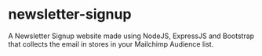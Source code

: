 # newsletter-signup
A Newsletter Signup website made using NodeJS, ExpressJS and Bootstrap that collects the email in stores in your Mailchimp Audience list.
